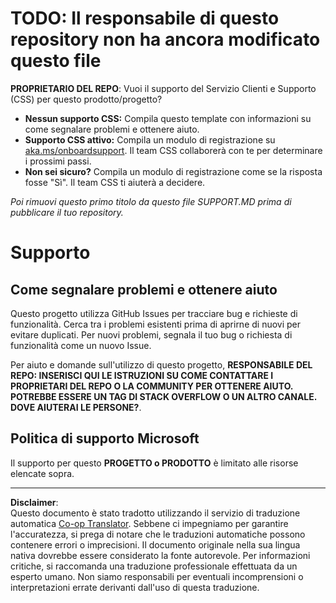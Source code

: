 <!--
CO_OP_TRANSLATOR_METADATA:
{
  "original_hash": "b7244261ee19497082edf33bcce64717",
  "translation_date": "2025-09-03T19:59:32+00:00",
  "source_file": "SUPPORT.md",
  "language_code": "it"
}
-->
# TODO: Il responsabile di questo repository non ha ancora modificato questo file

**PROPRIETARIO DEL REPO**: Vuoi il supporto del Servizio Clienti e Supporto (CSS) per questo prodotto/progetto?

- **Nessun supporto CSS:** Compila questo template con informazioni su come segnalare problemi e ottenere aiuto.
- **Supporto CSS attivo:** Compila un modulo di registrazione su [aka.ms/onboardsupport](https://aka.ms/onboardsupport). Il team CSS collaborerà con te per determinare i prossimi passi.
- **Non sei sicuro?** Compila un modulo di registrazione come se la risposta fosse "Sì". Il team CSS ti aiuterà a decidere.

*Poi rimuovi questo primo titolo da questo file SUPPORT.MD prima di pubblicare il tuo repository.*

# Supporto

## Come segnalare problemi e ottenere aiuto  

Questo progetto utilizza GitHub Issues per tracciare bug e richieste di funzionalità. Cerca tra i problemi esistenti prima di aprirne di nuovi per evitare duplicati. Per nuovi problemi, segnala il tuo bug o richiesta di funzionalità come un nuovo Issue.

Per aiuto e domande sull'utilizzo di questo progetto, **RESPONSABILE DEL REPO: INSERISCI QUI LE ISTRUZIONI SU COME CONTATTARE I PROPRIETARI DEL REPO O LA COMMUNITY PER OTTENERE AIUTO. POTREBBE ESSERE UN TAG DI STACK OVERFLOW O UN ALTRO CANALE. DOVE AIUTERAI LE PERSONE?**.

## Politica di supporto Microsoft  

Il supporto per questo **PROGETTO o PRODOTTO** è limitato alle risorse elencate sopra.

---

**Disclaimer**:  
Questo documento è stato tradotto utilizzando il servizio di traduzione automatica [Co-op Translator](https://github.com/Azure/co-op-translator). Sebbene ci impegniamo per garantire l'accuratezza, si prega di notare che le traduzioni automatiche possono contenere errori o imprecisioni. Il documento originale nella sua lingua nativa dovrebbe essere considerato la fonte autorevole. Per informazioni critiche, si raccomanda una traduzione professionale effettuata da un esperto umano. Non siamo responsabili per eventuali incomprensioni o interpretazioni errate derivanti dall'uso di questa traduzione.